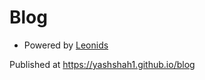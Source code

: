 # Blog

- Powered by [Leonids](https://github.com/renyuanz/leonids/)

Published at https://yashshah1.github.io/blog
